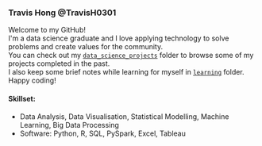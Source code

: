 ### Travis Hong @TravisH0301
Welcome to my GitHub!<br>
I'm a data science graduate and I love applying technology to solve problems and create values for the community.<br>
You can check out my [`data_science_projects`](https://github.com/TravisH0301/data_science_projects) folder to browse some of my projects completed in the past.<br>
I also keep some brief notes while learning for myself in [`learning`](https://github.com/TravisH0301/learning) folder.<br>
Happy coding!

#### Skillset:
- Data Analysis, Data Visualisation, Statistical Modelling, Machine Learning, Big Data Processing
- Software: Python, R, SQL, PySpark, Excel, Tableau
